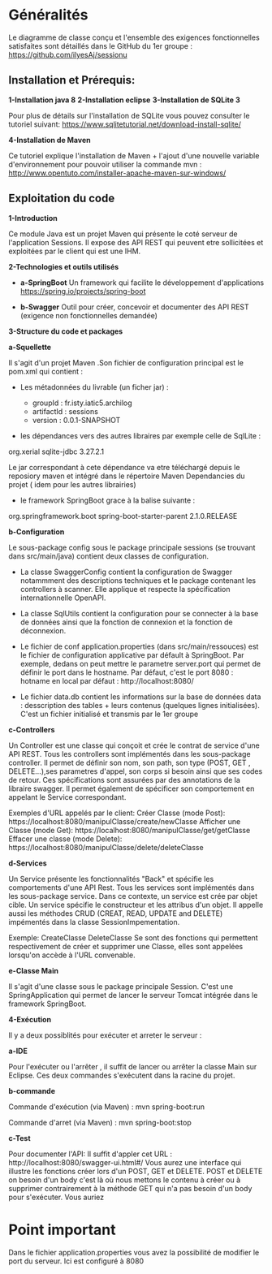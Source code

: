 # Généralités

Le diagramme de classe conçu et l'ensemble des exigences fonctionnelles satisfaites sont détaillés dans le GitHub du 1er groupe :
https://github.com/ilyesAj/sessionu

## Installation et Prérequis:
 
**1-Installation java 8**
**2-Installation eclipse**
**3-Installation de SQLite 3**

Pour plus de détails sur l'installation de SQLite vous pouvez consulter le tutoriel suivant: https://www.sqlitetutorial.net/download-install-sqlite/

**4-Installation de Maven**

Ce tutoriel explique l'installation de Maven + l'ajout d'une nouvelle variable d'environnement pour pouvoir utiliser la commande mvn :
http://www.opentuto.com/installer-apache-maven-sur-windows/



## Exploitation du code

**1-Introduction**

Ce module Java est un projet Maven qui présente le coté serveur de l'application Sessions.
Il expose des API REST qui peuvent etre sollicitées et exploitées par le client qui est une IHM.

**2-Technologies et outils utilisés**

- **a-SpringBoot**
Un framework qui facilite le développement d'applications
https://spring.io/projects/spring-boot

- **b-Swagger**
Outil pour créer, concevoir et documenter des API REST (exigence non fonctionnelles demandée)

**3-Structure du code et packages**

**a-Squellette**

Il s'agit d'un projet Maven .Son fichier de configuration principal est le pom.xml qui contient :
- Les métadonnées du livrable (un ficher jar) :
	* groupId : fr.isty.iatic5.archilog
	* artifactId : sessions
	* version :  0.0.1-SNAPSHOT
	
- les dépendances vers des autres libraires par exemple celle de SqlLite :
<dependency>
	<groupId>org.xerial</groupId>
	<artifactId>sqlite-jdbc</artifactId>
	<version>3.27.2.1</version>
</dependency>

Le jar correspondant à cete dépendance va etre téléchargé depuis le reposiory maven et intégré
dans le répertoire Maven Dependancies du projet ( idem pour les autres librairies)

- le framework SpringBoot grace à la balise suivante :
<parent>
	<groupId>org.springframework.boot</groupId>
	<artifactId>spring-boot-starter-parent</artifactId>
	<version>2.1.0.RELEASE</version>
</parent>

**b-Configuration**

Le sous-package config sous le package principale sessions (se trouvant dans src/main/java) contient deux classes
de configuration.
- La classe SwaggerConfig contient la configuration de Swagger notammment des descriptions techniques et le package
contenant les controllers à scanner.
Elle applique et respecte la spécification internationnelle OpenAPI.

- La classe SqlUtils contient la configuration pour se connecter à la base de données ainsi que la fonction de connexion
et la fonction de déconnexion.

- Le fichier de conf application.properties (dans src/main/ressouces) est le fichier de configuration applicative
par défault à SpringBoot.
Par exemple, dedans on peut mettre le parametre server.port qui permet de définir le port dans le hostname.
Par défaut, c'est le port 8080 : hotname en local par défaut : http://localhost:8080/

- Le fichier data.db contient les informations sur la base de données data : desscription des tables + leurs contenus
(quelques lignes initialisées). C'est un fichier initialisé et transmis par le 1er groupe


**c-Controllers**

Un Controller est une classe qui conçoit et crée le contrat de service d'une API REST.
Tous les controllers sont implémentés dans les sous-package controller.
Il permet de définir son nom, son path, son type (POST, GET , DELETE...),ses parametres d'appel, son corps si besoin ainsi que ses codes de retour.
Ces spécifications sont assurées par des annotations de la libraire swagger.
Il permet également de spécificer son comportement en appelant le Service correspondant.

Exemples d'URL appelés par le client:
Créer Classe (mode Post):	https://localhost:8080/manipulClasse/create/newClasse
Afficher une Classe (mode Get):	https://localhost:8080/manipulClasse/get/getClasse
Effacer une classe (mode Delete):	https://localhost:8080/manipulClasse/delete/deleteClasse

**d-Services**

Un Service présente les fonctionnalités "Back"  et spécifie les comportements d'une API Rest.
Tous les services sont implémentés dans les sous-package service.
Dans ce contexte, un service est crée par objet cible.
Un service spécifie le constructeur et  les attribus d'un objet. Il appelle aussi les méthodes CRUD
(CREAT, READ, UPDATE and DELETE) impémentés dans la classe SessionImpementation.

Exemple:
CreateClasse
DeleteClasse 
Se sont des fonctions qui permettent respectivement de créer et supprimer une Classe, elles sont appelées lorsqu'on accède à l'URL convenable.

**e-Classe Main**

Il s'agit d'une classe sous le package principale Session.
C'est une SpringApplication qui permet de lancer le serveur Tomcat intégrée dans le framework SpringBoot.

**4-Exécution**

Il y a deux possiblités pour exécuter et arreter le serveur :

**a-IDE**

Pour l'exécuter ou l'arrêter , il suffit de lancer ou arrêter la classe Main sur Eclipse. Ces deux commandes s'exécutent dans la racine du projet.

**b-commande**

Commande d'exécution (via Maven) :
mvn spring-boot:run

Commande d'arret (via Maven) :
mvn spring-boot:stop

**c-Test**

Pour documenter l'API: Il suffit d'appler cet URL : http://localhost:8080/swagger-ui.html#/
Vous aurez une interface qui illustre les fonctions créer lors d'un POST, GET et DELETE.
POST et DELETE on besoin d'un body c'est là où nous mettons le contenu à créer ou à supprimer contrairement à la méthode GET qui n'a pas besoin d'un body pour s'exécuter.
Vous auriez
# Point important

Dans le fichier application.properties vous avez la possibilité de modifier le port du serveur. Ici est configuré à 8080 
       
